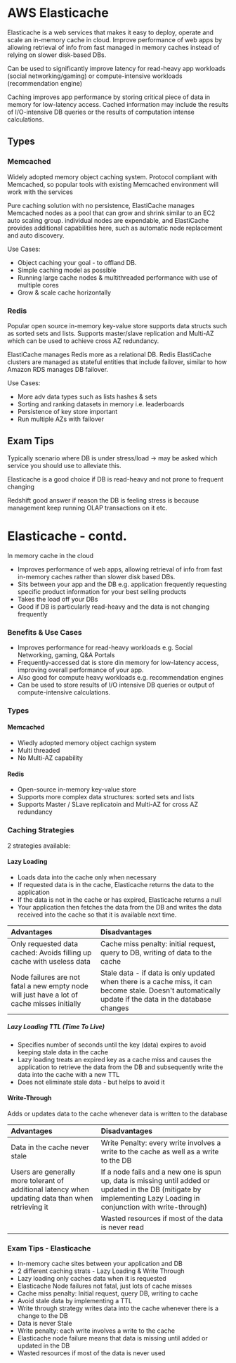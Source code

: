 # AWS Elasticache

Elasticache is a web services that makes it easy to deploy, operate and scale an in-memory cache in cloud. Improve performance of web apps by allowing retrieval of info from fast managed in memory caches instead of relying on slower disk-based DBs.

Can be used to significantly improve latency for read-heavy app workloads (social networking/gaming) or compute-intensive workloads (recommendation engine)

Caching improves app performance by storing critical piece of data in memory for low-latency access. Cached information may include the results of I/O-intensive DB queries or the results of computation intense calculations.

## Types

### Memcached

Widely adopted memory object caching system. Protocol compliant with Memcached, so popular tools with existing Memcached environment will work with the services

Pure caching solution with no persistence, ElastiCache manages Memcached nodes as a pool that can grow and shrink similar to an EC2 auto scaling group. individual nodes are expendable, and ElastiCache provides additional capabilities here, such as automatic node replacement and auto discovery.

Use Cases:

* Object caching your goal - to offland DB.
* Simple caching model as possible
* Running large cache nodes & multithreaded performance with use of multiple cores
* Grow & scale cache horizontally

### Redis

Popular open source in-memory key-value store supports data structs such as sorted sets and lists. Supports master/slave replication and Multi-AZ which can be used to achieve cross AZ redundancy.

ElastiCache manages Redis more as a relational DB. Redis ElastiCache clusters are managed as stateful entities that include failover, similar to how Amazon RDS manages DB failover.

Use Cases:

* More adv data types such as lists hashes & sets
* Sorting and ranking datasets in memory i.e. leaderboards
* Persistence of key store important
* Run multiple AZs with failover

## Exam Tips

Typically scenario where DB is under stress/load -> may be asked which service you should use to alleviate this.

Elasticache is a good choice if DB is read-heavy and not prone to frequent changing

Redshift good answer if reason the DB is feeling stress is because management keep running OLAP transactions on it etc.

# Elasticache - contd.

In memory cache in the cloud

* Improves performance of web apps, allowing retrieval of info from fast in-memory caches rather than slower disk based DBs.
* Sits between your app and the DB e.g. application frequently requesting specific product information for your best selling products
* Takes the load off your DBs
* Good if DB is particularly read-heavy and the data is not changing frequently

### Benefits & Use Cases

* Improves performance for read-heavy workloads e.g. Social Networking, gaming, Q&A Portals
* Frequently-accessed dat is store din memory for low-latency access, improving overall performance of your app.
* Also good for compute heavy workloads e.g. recommendation engines
* Can be used to store results of I/O intensive DB queries or output of compute-intensive calculations.

### Types

#### Memcached

* Wiedly adopted memory object cachign system
* Multi threaded
* No Multi-AZ capability

#### Redis

* Open-source in-memory key-value store
* Supports more complex data structures: sorted sets and lists
* Supports Master / SLave replicatoin and Multi-AZ for cross AZ redundancy

### Caching Strategies

2 strategies available:

#### Lazy Loading

* Loads data into the cache only when necessary
* If requested data is in the cache, Elasticache returns the data to the application
* If the data is not in the cache or has expired, Elasticache returns a null
* Your application then fetches the data from the DB and writes the data received into the cache so that it is available next time.

| Advantages     | Disadvantages     |
| :------------- | :------------- |
| Only requested data cached: Avoids filling up cache with useless data      | Cache miss penalty: initial request, query to DB, writing of data to the cache       |
| Node failures are not fatal a new empty node will just have a lot of cache misses initially      | Stale data - if data is only updated when there is a cache miss, it can become stale. Doesn't automatically update if the data in the database changes       |

##### Lazy Loading TTL (Time To Live)

* Specifies number of seconds until the key (data) expires to avoid keeping stale data in the cache
* Lazy loading treats an expired key as a cache miss and causes the application to retrieve the data from the DB and subsequently write the data into the cache with a new TTL
* Does not eliminate stale data - but helps to avoid it

#### Write-Through

Adds or updates data to the cache whenever data is written to the database

| Advantages     | Disadvantages     |
| :------------- | :------------- |
| Data in the cache never stale       | Write Penalty: every write involves a write to the cache as well as a write to the DB       |
| Users are generally more tolerant of additional latency when updating data than when retrieving it       | If a node fails and a new one is spun up, data is missing until added or updated in the DB (mitigate by implementing Lazy Loading in conjunction with write-through)       |
|        | Wasted resources if most of the data is never read       |

### Exam Tips - Elasticache

* In-memory cache sites between your application and DB
* 2 different caching strats - Lazy Loading & Write Through
* Lazy loading only caches data when it is requested
* Elasticache Node failures not fatal, just lots of cache misses
* Cache miss penalty: Initial request, query DB, writing to cache
* Avoid stale data by implementing a TTL
* Write through strategy writes data into the cache whenever there is a change to the DB
* Data is never Stale
* Write penalty: each write involves a write to the cache
* Elasticache node failure means that data is missing until added or updated in the DB
* Wasted resources if most of the data is never used
